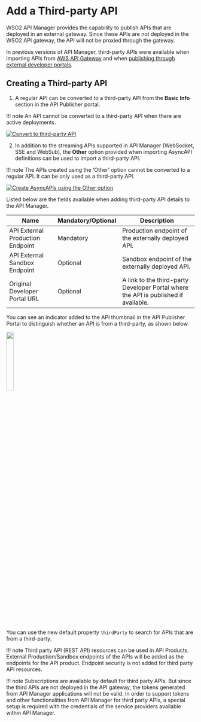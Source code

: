 # Add a Third-party API

WSO2 API Manager provides the capability to publish APIs that are deployed in an external gateway. Since these APIs are not deployed in the WSO2 API gateway, the API will not be proxied through the gateway.

In previous versions of API Manager, third-party APIs were available when importing APIs from [AWS API Gateway]({{base_path}}/deploy-and-publish/publish-on-dev-portal/publish-aws-apis-in-the-dev-portal/) and when [publishing through external developer portals]({{base_path}}/deploy-and-publish/publish-on-dev-portal/publish-to-multiple-external-api-stores/).


## Creating a Third-party API

1. A regular API can be converted to a third-party API from the **Basic Info** section in the API Publisher portal.

!!! note
    An API cannot be converted to a third-party API when there are active deployments.

[![Convert to third-party API]({{base_path}}/assets/img/develop/convert-to-third-party.png)]({{base_path}}/assets/img/develop/convert-to-third-party.png)

2. In addition to the streaming APIs supported in API Manager (WebSocket, SSE and WebSub), the **Other** option provided when importing AsyncAPI definitions can be used to import a third-party API.

!!! note
    The APIs created using the ‘Other’ option cannot be converted to a regular API. It can be only used as a third-party API.

[![Create AsyncAPIs using the Other option]({{base_path}}/assets/img/develop/async-api.png)]({{base_path}}/assets/img/develop/async-api.png)


Listed below are the fields available when adding third-party API details to the API Manager.

| Name                             | Mandatory/Optional | Description                                                                        |
|----------------------------------|--------------------|------------------------------------------------------------------------------------|
| API External Production Endpoint | Mandatory          | Production endpoint of the externally deployed API.                                 |
| API External Sandbox Endpoint    | Optional           | Sandbox endpoint of the externally deployed API.                                    |
| Original Developer Portal URL    | Optional           | A link to the third-party Developer Portal where the API is published if available. |

You can see an indicator added to the API thumbnail in the API Publisher Portal to distinguish whether an API is from a third-party, as shown below.


<a href="{{base_path}}/assets/img/develop/third-party-tag.png"><img src="{{base_path}}/assets/img/develop/third-party-tag.png" width="20%"></a>

You can use the new default property `thirdParty` to search for APIs that are from a third-party.

!!! note
    Third party API (REST API) resources can be used in API Products. External Production/Sandbox endpoints of the APIs will be added as the endpoints for the API product. Endpoint security is not added for third party API resources.

!!! note
    Subscriptions are available by default for third party APIs. But since the third APIs are not deployed in the API gateway, the tokens generated from API Manager applications will not be valid. In order to support tokens and other functionalities from API Manager for third party APIs, a special setup is required with the credentials of the service providers available within API Manager.
